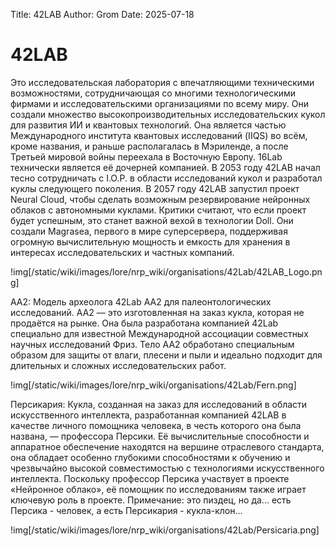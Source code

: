 Title: 42LAB
Author: Grom
Date: 2025-07-18

# 42LAB

Это исследовательская лаборатория с впечатляющими техническими возможностями, сотрудничающая со многими технологическими фирмами и исследовательскими организациями по всему миру. 
Они создали множество высокопроизводительных исследовательских кукол для развития ИИ и квантовых технологий. 
Она является частью Международного института квантовых исследований (IIQS) во всём, кроме названия, и раньше располагалась в Мэриленде, а после Третьей мировой войны переехала в Восточную Европу. 
16Lab технически является её дочерней компанией.
В 2053 году 42LAB начал тесно сотрудничать с I.O.P. в области исследований кукол и разработал куклы следующего поколения. 
В 2057 году 42LAB запустил проект Neural Cloud, чтобы сделать возможным резервирование нейронных облаков с автономными куклами. 
Критики считают, что если проект будет успешным, это станет важной вехой в технологии Doll.
Они создали Magrasea, первого в мире суперсервера, поддерживая огромную вычислительную мощность и емкость для хранения в интересах исследовательских и частных компаний.

!img[/static/wiki/images/lore/nrp_wiki/organisations/42Lab/42LAB_Logo.png]

AA2: Модель археолога 42Lab AA2 для палеонтологических исследований. AA2 — это изготовленная на заказ кукла, которая не продаётся на рынке. Она была разработана компанией 42Lab специально для известной Международной ассоциации совместных научных исследований Фриз. Тело AA2 обработано специальным образом для защиты от влаги, плесени и пыли и идеально подходит для длительных и сложных исследовательских работ.

!img[/static/wiki/images/lore/nrp_wiki/organisations/42Lab/Fern.png]

Персикария: Кукла, созданная на заказ для исследований в области искусственного интеллекта, разработанная компанией 42LAB в качестве личного помощника человека, в честь которого она была названа, — профессора Персики. Её вычислительные способности и аппаратное обеспечение находятся на вершине отраслевого стандарта, она обладает особенно глубокими способностями к обучению и чрезвычайно высокой совместимостью с технологиями искусственного интеллекта. Поскольку профессор Персика участвует в проекте «Нейронное облако», её помощник по исследованиям также играет ключевую роль в проекте.
Примечание: это пиздец, но да... есть Персика - человек, а есть Персикария - кукла-клон...

!img[/static/wiki/images/lore/nrp_wiki/organisations/42Lab/Persicaria.png]